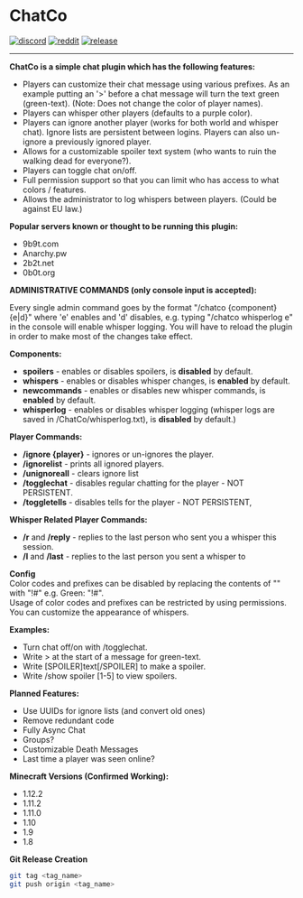 # ChatCo

[![discord](https://img.shields.io/discord/843551077759844362?logo=discord)](https://discord.gg/7tW8ZAtGr5)
[![reddit](https://img.shields.io/reddit/subreddit-subscribers/0b0t)](https://old.reddit.com/r/0b0t/)
[![release](https://github.com/zeroBzeroT/ChatCo/actions/workflows/release.yml/badge.svg)](https://github.com/zeroBzeroT/ChatCo/actions/workflows/release.yml)

---

**ChatCo is a simple chat plugin which has the following features:**

- Players can customize their chat message using various prefixes. As an example putting an '>' before a chat message
  will turn the text green (green-text). (Note: Does not change the color of player names).
- Players can whisper other players (defaults to a purple color).
- Players can ignore another player (works for both world and whisper chat). Ignore lists are persistent between logins.
  Players can also un-ignore a previously ignored player.
- Allows for a customizable spoiler text system (who wants to ruin the walking dead for everyone?).
- Players can toggle chat on/off.
- Full permission support so that you can limit who has access to what colors / features.
- Allows the administrator to log whispers between players. (Could be against EU law.)

**Popular servers known or thought to be running this plugin:**

- 9b9t.com
- Anarchy.pw
- 2b2t.net
- 0b0t.org

**ADMINISTRATIVE COMMANDS (only console input is accepted):**

Every single admin command goes by the format "/chatco {component} {e|d}" where 'e' enables and 'd' disables, e.g. typing "/chatco
whisperlog e" in the console will enable whisper logging. You will have to reload the plugin in order to make most of the
changes take effect.

**Components:**

- **spoilers** - enables or disables spoilers, is **disabled** by default.
- **whispers** - enables or disables whisper changes, is **enabled** by default.
- **newcommands** - enables or disables new whisper commands, is **enabled** by default.
- **whisperlog** - enables or disables whisper logging (whisper logs are saved in /ChatCo/whisperlog.txt), is **disabled**
  by default.)

**Player Commands:**

- **/ignore {player}** - ignores or un-ignores the player.
- **/ignorelist** - prints all ignored players.
- **/unignoreall** - clears ignore list
- **/togglechat** - disables regular chatting for the player - NOT PERSISTENT.
- **/toggletells** - disables tells for the player - NOT PERSISTENT,

**Whisper Related Player Commands:**

- **/r** and **/reply** - replies to the last person who sent you a whisper this session.
- **/l** and **/last** - replies to the last person you sent a whisper to

**Config**\
Color codes and prefixes can be disabled by replacing the contents of "" with "!#" e.g. Green: "!#".\
Usage of color codes and prefixes can be restricted by using permissions.\
You can customize the appearance of whispers.

**Examples:**

- Turn chat off/on with /togglechat.
- Write > at the start of a message for green-text.
- Write [SPOILER]text[/SPOILER] to make a spoiler.
- Write /show spoiler [1-5] to view spoilers.

**Planned Features:**

- Use UUIDs for ignore lists (and convert old ones)
- Remove redundant code
- Fully Async Chat
- Groups?
- Customizable Death Messages
- Last time a player was seen online?

**Minecraft Versions (Confirmed Working):**

- 1.12.2
- 1.11.2
- 1.11.0
- 1.10
- 1.9
- 1.8

**Git Release Creation**
```sh
git tag <tag_name>
git push origin <tag_name>
```